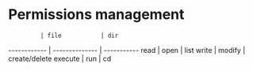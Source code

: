 # Permissions management

             | file           | dir
------------ | -------------- | -----------
read         | open           | list
write        | modify         | create/delete
execute      | run            | cd
